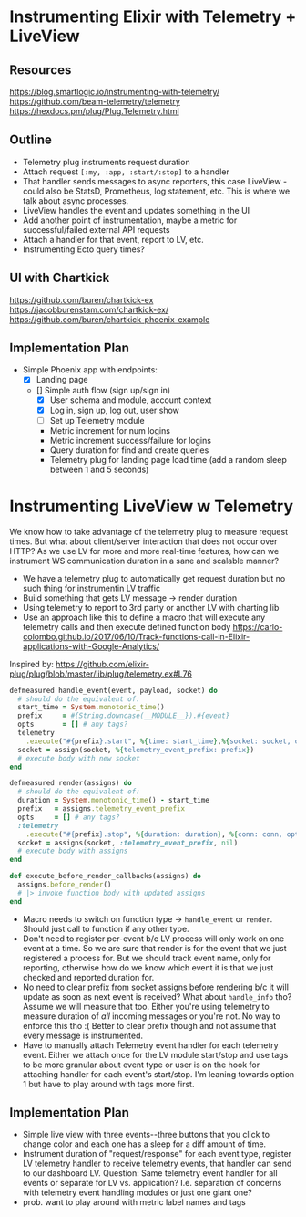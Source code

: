 # Instrumenting Elixir with Telemetry + LiveView
## Resources
https://blog.smartlogic.io/instrumenting-with-telemetry/
https://github.com/beam-telemetry/telemetry
https://hexdocs.pm/plug/Plug.Telemetry.html

## Outline
* Telemetry plug instruments request duration
* Attach request `[:my, :app, :start/:stop]` to a handler
* That handler sends messages to async reporters, this case LiveView - could also be StatsD, Prometheus, log statement, etc. This is where we talk about async processes.
* LiveView handles the event and updates something in the UI
* Add another point of instrumentation, maybe a metric for successful/failed external API requests
* Attach a handler for that event, report to LV, etc.
* Instrumenting Ecto query times?

## UI with Chartkick
https://github.com/buren/chartkick-ex
https://jacobburenstam.com/chartkick-ex/
https://github.com/buren/chartkick-phoenix-example

## Implementation Plan

* Simple Phoenix app with endpoints:
  - [X] Landing page
  - [] Simple auth flow (sign up/sign in)
    - [X] User schema and module, account context
    - [X] Log in, sign up, log out, user show
    - [ ] Set up Telemetry module
    * Metric increment for num logins
    * Metric increment success/failure for logins
    * Query duration for find and create queries
    * Telemetry plug for landing page load time (add a random sleep between 1 and 5 seconds)


# Instrumenting LiveView w Telemetry
We know how to take advantage of the telemetry plug to measure request times. But what about client/server interaction that does not occur over HTTP? As we use LV for more and more real-time features, how can we instrument WS communication duration in a sane and scalable manner?

* We have a telemetry plug to automatically get request duration but no such thing for instrumentin LV traffic
* Build something that gets LV message -> render duration
* Using telemetry to report to 3rd party or another LV with charting lib
* Use an approach like this to define a macro that will execute any telemetry calls and then execute defined function body https://carlo-colombo.github.io/2017/06/10/Track-functions-call-in-Elixir-applications-with-Google-Analytics/

Inspired by: https://github.com/elixir-plug/plug/blob/master/lib/plug/telemetry.ex#L76

```ruby
defmeasured handle_event(event, payload, socket) do
  # should do the equivalent of:
  start_time = System.monotonic_time()
  prefix     = #{String.downcase(__MODULE__}).#{event}
  opts       = [] # any tags?
  telemetry
    .execute("#{prefix}.start", %{time: start_time},%{socket: socket, options: opts})
  socket = assign(socket, %{telemetry_event_prefix: prefix})
  # execute body with new socket
end

defmeasured render(assigns) do
  # should do the equivalent of:
  duration = System.monotonic_time() - start_time
  prefix   = assigns.telemetry_event_prefix
  opts     = [] # any tags?
  :telemetry
    .execute("#{prefix}.stop", %{duration: duration}, %{conn: conn, options: opts})
  socket = assigns(socket, :telemetry_event_prefix, nil)
  # execute body with assigns
end

def execute_before_render_callbacks(assigns) do
  assigns.before_render()
  # |> invoke function body with updated assigns
end
```

* Macro needs to switch on function type -> `handle_event` or `render`. Should just call to function if any other type.
* Don't need to register per-event b/c LV process will only work on one event at a time. So we are sure that render is for the event that we just registered a process for. But we should track event name, only for reporting, otherwise how do we know which event it is that we just checked and reported duration for.
* No need to clear prefix from socket assigns before rendering b/c it will update as soon as next event is received? What about `handle_info` tho? Assume we will measure that too. Either you're using telemetry to measure duration of _all_ incoming messages or you're not. No way to enforce this tho :( Better to clear prefix though and not assume that every message is instrumented.
* Have to manually attach Telemetry event handler for each telemetry event. Either we attach once for the LV module start/stop and use tags to be more granular about event type or user is on the hook for attaching handler for each event's start/stop. I'm leaning towards option 1 but have to play around with tags more first.


## Implementation Plan
* Simple live view with three events--three buttons that you click to change color and each one has a sleep for a diff amount of time.
* Instrument duration of "request/response" for each event type, register LV telemetry handler to receive telemetry events, that handler can send to our dashboard LV. Question: Same telemetry event handler for all events or separate for LV vs. application? I.e. separation of concerns with telemetry event handling modules or just one giant one?
* prob. want to play around with metric label names and tags
